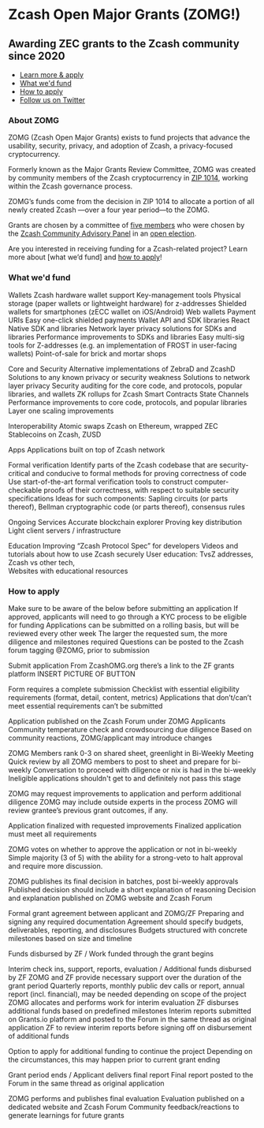 # Zcash Open Major Grants (ZOMG!)

## Awarding ZEC grants to the Zcash community since 2020

* [Learn more & apply]()
* [What we'd fund]()
* [How to apply]()
* [Follow us on Twitter](https://twitter.com/zcashomg)

### About ZOMG

ZOMG (Zcash Open Major Grants) exists to fund projects that advance the usability, security, privacy, and adoption of Zcash, a privacy-focused cryptocurrency. 

Formerly known as the Major Grants Review Committee, ZOMG was created by community members of the Zcash cryptocurrency in [ZIP 1014](https://zips.z.cash/zip-1014), working within the Zcash governance process.

ZOMG’s funds come from the decision in ZIP 1014 to allocate a portion of all newly created Zcash —over a four year period—to the ZOMG. 

Grants are chosen by a committee of [five members](https://forum.zcashcommunity.com/t/inaugural-post-in-mgrc-updates/37410) who were chosen by the [Zcash Community Advisory Panel](https://www.zfnd.org/governance/community-advisory-panel/) in an [open election](https://vote.heliosvoting.org/helios/elections/fd30d13c-e010-11ea-88f3-4a6a23563c24/view). 

Are you interested in receiving funding for a Zcash-related project? Learn more about [what we’d fund] and [how to apply]()! 

### What we'd fund

Wallets
Zcash hardware wallet support
Key-management tools
Physical storage (paper wallets or lightweight hardware) for z-addresses
Shielded wallets for smartphones (zECC wallet on iOS/Android)
Web wallets
Payment URIs
Easy one-click shielded payments
Wallet API and SDK libraries
React Native SDK and libraries
Network layer privacy solutions for SDKs and libraries
Performance improvements to SDKs and libraries
Easy multi-sig tools for Z-addresses (e.g. an implementation of FROST in user-facing wallets)
Point-of-sale for brick and mortar shops

Core and Security
Alternative implementations of ZebraD and ZcashD
Solutions to any known privacy or security weakness
Solutions to network layer privacy
Security auditing for the core code, and protocols, popular libraries, and wallets
ZK rollups for Zcash
Smart Contracts
State Channels
Performance improvements to core code, protocols, and popular libraries
Layer one scaling improvements

Interoperability
Atomic swaps
Zcash on Ethereum, wrapped ZEC 
Stablecoins on Zcash, ZUSD

Apps
Applications built on top of Zcash network

Formal verification
Identify parts of the Zcash codebase that are security-critical and conducive to formal methods for proving correctness of code
Use start-of-the-art formal verification tools to construct computer-checkable proofs of their correctness, with respect to suitable security specifications
Ideas for such components: Sapling circuits (or parts thereof), Bellman cryptographic code (or parts thereof), consensus rules

Ongoing Services
Accurate blockchain explorer
Proving key distribution
Light client servers / infrastructure

Education
Improving “Zcash Protocol Spec” for developers 
Videos and tutorials about how to use Zcash securely
User education: TvsZ addresses, Zcash vs other tech,  
Websites with educational resources 


### How to apply


Make sure to be aware of the below before submitting an application
If approved, applicants will need to go through a KYC process to be eligible for funding
Applications can be submitted on a rolling basis, but will be reviewed every other week
The larger the requested sum, the more diligence and milestones required 
Questions can be posted to the Zcash forum tagging @ZOMG, prior to submission

Submit application 
From ZcashOMG.org there’s a link to the ZF grants platform
INSERT PICTURE OF BUTTON

Form requires a complete submission 
Checklist with essential eligibility requirements (format, detail, content, metrics)
Applications that don’t/can’t meet essential requirements can’t be submitted

Application published on the Zcash Forum under ZOMG Applicants
Community temperature check and crowdsourcing due diligence
Based on community reactions, ZOMG/applicant may introduce changes

ZOMG Members rank 0-3 on shared sheet, greenlight in Bi-Weekly Meeting
Quick review by all ZOMG members to post to sheet and prepare for bi-weekly
Conversation to proceed with diligence or nix is had in the bi-weekly
Ineligible applications shouldn't get to and definitely not pass this stage

ZOMG may request improvements to application and perform additional diligence
ZOMG may include outside experts in the process
ZOMG will review grantee’s previous grant outcomes, if any.

Application finalized with requested improvements
Finalized application must meet all requirements 

ZOMG votes on whether to approve the application or not in bi-weekly
Simple majority (3 of 5) with the ability for a strong-veto to halt approval and require more discussion.

ZOMG publishes its final decision in batches, post bi-weekly approvals
Published decision should include a short explanation of reasoning
Decision and explanation published on ZOMG website and Zcash Forum

Formal grant agreement between applicant and ZOMG/ZF
Preparing and signing any required documentation
Agreement should specify budgets, deliverables, reporting, and disclosures
Budgets structured with concrete milestones based on size and timeline

Funds disbursed by ZF / Work funded through the grant begins

Interim check ins, support, reports, evaluation / Additional funds disbursed by ZF
ZOMG and ZF provide necessary support over the duration of the grant period
Quarterly reports, monthly public dev calls or report, annual report (incl. financial), may be needed depending on scope of the project
ZOMG allocates and performs work for interim evaluation
ZF disburses additional funds based on predefined milestones
Interim reports submitted on Grants.io platform and posted to the Forum in the same thread as original application 
ZF to review interim reports before signing off on disbursement of additional funds

Option to apply for additional funding to continue the project
Depending on the circumstances, this may happen prior to current grant ending

Grant period ends / Applicant delivers final report
Final report posted to the Forum in the same thread as original application 

ZOMG performs and publishes final evaluation
Evaluation published on a dedicated website and Zcash Forum
Community feedback/reactions to generate learnings for future grants
